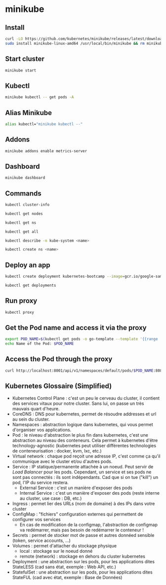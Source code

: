 # minikube

## Install 

```bash
curl -LO https://github.com/kubernetes/minikube/releases/latest/download/minikube-linux-amd64
sudo install minikube-linux-amd64 /usr/local/bin/minikube && rm minikube-linux-amd64
```

## Start cluster

```bash
minikube start
```

## Kubectl

```bash
minikube kubectl -- get pods -A
```

## Alias Minikube

```bash
alias kubectl="minikube kubectl --"
```

## Addons 

```bash
minikube addons enable metrics-server
```

## Dashboard

```bash
minikube dashboard
```

## Commands

```bash
kubectl cluster-info 
```
```bash
kubectl get nodes
```
```bash
kubectl get ns 
```
```bash
kubectl get all
```
```bash
kubectl describe -n kube-system <name>
```
```bash
kubectl create ns <name>
```

## Deploy an app

```bash
kubectl create deployment kubernetes-bootcamp --image=gcr.io/google-samples/kubernetes-bootcamp:v1
```

```bash
kubectl get deployments
```

## Run proxy

```bash
kubectl proxy
```

## Get the Pod name and access it via the proxy

```bash
export POD_NAME=$(kubectl get pods -o go-template --template '{{range .items}}{{.metadata.name}}{{"\n"}}{{end}}')
echo Name of the Pod: $POD_NAME
```

## Access the Pod through the proxy

```bash
curl http://localhost:8001/api/v1/namespaces/default/pods/$POD_NAME:8080/proxy/
```

## Kubernetes Glossaire (Simplified)
- Kubernetes Control Plane : c'est un peu le cerveau du cluster, il contient des services vitaux pour notre cluster. Sans lui, on passe un très mauvais quart d'heure.  
- CoreDNS : DNS pour kubernetes, permet de résoudre addresses et url au sein du cluster.  
- Namespaces : abstraction logique dans kubernetes, qui vous permet d'organiser vos applications.  
- Pod : le niveau d'abstraction le plus fin dans kubernetes, c'est une abstraction au niveau des conteneurs. Cela permet à kubernetes d'être technology-agnostic (kubernetes peut utiliser différentes technologies de conteneurisation : docker, kvm, lxc, etc.)
- Virtual network : chaque pod reçoit une adresse IP, c'est comme ça qu'il communique avec le cluster et/ou d'autres pods.  
- Service : IP statique/permanente attachée à un noeud. Peut servir de *Load Balancer* pour les pods. Cependant, un service et ses pods ne sont pas connectés : ils sont indépendants. Cad que si on tue ("kill") un pod, l'IP du service restera.  
  - External Service : c'est un manière d'exposer des pods 
  - Internal Service : c'est un manière d'exposer des pods (reste interne au cluster, use case : DB, etc.)
- Ingress : permet lier des URLs (nom de domaine) à des IPs dans votre cluster  
- ConfigMap : "fichiers" configuration externes qui permettent de configurer vos services 
  - En cas de modification de la configmap, l'abstraction de configmap va redémarrer, mais pas besoin de redémarrer le conteneur ! 
- Secrets : permet de stocker mot de passe et autres donnéed sensible (token, service accounts, ...)
- Volumes : permet d'attacher du stockage physique
  - local : stockage sur le noeud donné 
  - remote (network) : stockage en dehors du cluster kubernetes
- Deployment : une abstraction sur les pods, pour les applications dites StateLESS (cad sans état, exemple : Web API, etc.)
- StatefulSet : une abstraction sur les pods, pour les applications dites StateFUL (cad avec état, exemple : Base de Données)